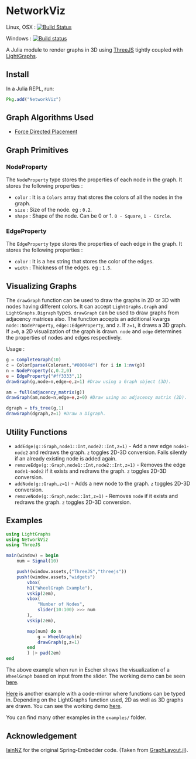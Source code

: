 # NetworkViz
Linux, OSX : [![Build Status](https://travis-ci.org/abhijithanilkumar/NetworkViz.jl.svg?branch=master)](https://travis-ci.org/abhijithanilkumar/NetworkViz.jl)

Windows : [![Build status](https://ci.appveyor.com/api/projects/status/c7ktq0w08yq281gt/branch/master?svg=true)](https://ci.appveyor.com/project/abhijithanilkumar/networkviz-jl/branch/master)

A Julia module to render graphs in 3D using [ThreeJS](https://github.com/rohitvarkey/ThreeJS.jl) tightly coupled with [LightGraphs](https://github.com/JuliaGraphs/LightGraphs.jl).

## Install

In a Julia REPL, run:

```julia
Pkg.add("NetworkViz")
```
## Graph Algorithms Used

* [Force Directed Placement](http://emr.cs.iit.edu/~reingold/force-directed.pdf)

## Graph Primitives

### NodeProperty

The `NodeProperty` type stores the properties of each node in the graph. It stores the following properties :

* `color` : It is a `Colors` array that stores the colors of all the nodes in the graph.
* `size` : Size of the node. eg : `0.2`.
* `shape` : Shape of the node. Can be 0 or 1. `0 - Square`, `1 - Circle`.

### EdgeProperty

The `EdgeProperty` type stores the properties of each edge in the graph. It stores the following properties :

* `color` : It is a hex string that stores the color of the edges.
* `width` : Thickness of the edges. eg : `1.5`.

## Visualizing Graphs

The `drawGraph` function can be used to draw the graphs in 2D or 3D with nodes having different colors. It can accept `LightGraphs.Graph` and `LightGraphs.Digraph` types. `drawGraph` can be used to draw graphs from adjacency matrices also. The function accepts an additional kwargs `node::NodeProperty`, `edge::EdgeProperty`, and `z`. If `z=1`, it draws a 3D graph. If `z=0`, a 2D visualization of the graph is drawn. `node` and `edge` determines the properties of nodes and edges respectively.

Usage :
```julia
g = CompleteGraph(10)
c = Color[parse(Colorant,"#00004d") for i in 1:nv(g)]
n = NodeProperty(c,0.2,0)
e = EdgeProperty("#ff3333",1)
drawGraph(g,node=n,edge=e,z=1) #Draw using a Graph object (3D).

am = full(adjacency_matrix(g))
drawGraph(am,node=n,edge=e,z=0) #Draw using an adjacency matrix (2D).

dgraph = bfs_tree(g,1)
drawGraph(dgraph,z=1) #Draw a Digraph.
```
## Utility Functions

* `addEdge(g::Graph,node1::Int,node2::Int,z=1)` - Add a new edge `node1-node2` and redraws the graph. `z` toggles 2D-3D conversion. Fails silently if an already existing node is added again.
* `removeEdge(g::Graph,node1::Int,node2::Int,z=1)` - Removes the edge `node1-node2` if it exists and redraws the graph. `z` toggles 2D-3D conversion.
* `addNode(g::Graph,z=1)` - Adds a new node to the graph. `z` toggles 2D-3D conversion.
* `removeNode(g::Graph,node::Int,z=1)` - Removes `node` if it exists and redraws the graph. `z` toggles 2D-3D conversion.

## Examples

```julia
using LightGraphs
using NetworkViz
using ThreeJS

main(window) = begin
    num = Signal(10)

    push!(window.assets,("ThreeJS","threejs"))
    push!(window.assets,"widgets")
        vbox(
        h1("WheelGraph Example"),
        vskip(2em),
        vbox(
            "Number of Nodes",
            slider(10:100) >>> num
        ),
        vskip(2em),

        map(num) do n
            g = WheelGraph(n)
            drawGraph(g,z=1)
        end
        ) |> pad(2em)
end
```

The above example when run in Escher shows the visualization of a `WheelGraph` based on input from the slider. The working demo can be seen [here](https://youtu.be/qd8LmY2XBHg).


[Here](https://github.com/abhijithanilkumar/NetworkViz.jl/blob/master/examples/codemirror.jl) is another example with a code-mirror where functions can be typed in. Depending on the LightGraphs function used, 2D as well as 3D graphs are drawn. You can see the working demo [here](https://www.youtube.com/watch?v=Ac3cneCRTZo).

You can find many other examples in the `examples/` folder.

## Acknowledgement

[IainNZ](https://github.com/IainNZ) for the original Spring-Embedder code. (Taken from [GraphLayout.jl](https://github.com/IainNZ/GraphLayout.jl/blob/master/src/spring.jl)).
